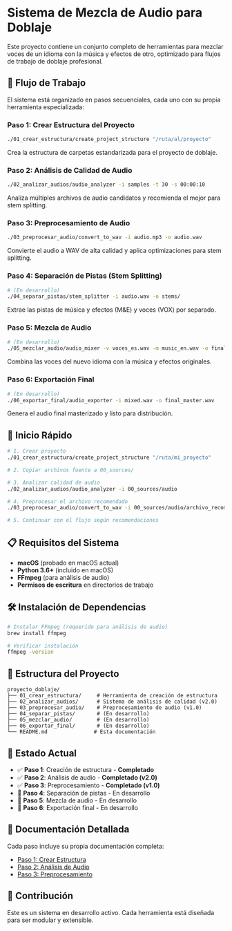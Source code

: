 # Sistema de Mezcla de Audio para Doblaje

Este proyecto contiene un conjunto completo de herramientas para mezclar voces de un idioma con la música y efectos de otro, optimizado para flujos de trabajo de doblaje profesional.

## 🎯 Flujo de Trabajo

El sistema está organizado en pasos secuenciales, cada uno con su propia herramienta especializada:

### **Paso 1: Crear Estructura del Proyecto**
```bash
./01_crear_estructura/create_project_structure "/ruta/al/proyecto"
```
Crea la estructura de carpetas estandarizada para el proyecto de doblaje.

### **Paso 2: Análisis de Calidad de Audio**
```bash
./02_analizar_audios/audio_analyzer -i samples -t 30 -s 00:00:10
```
Analiza múltiples archivos de audio candidatos y recomienda el mejor para stem splitting.

### **Paso 3: Preprocesamiento de Audio**
```bash
./03_preprocesar_audio/convert_to_wav -i audio.mp3 -o audio.wav
```
Convierte el audio a WAV de alta calidad y aplica optimizaciones para stem splitting.

### **Paso 4: Separación de Pistas (Stem Splitting)**
```bash
# (En desarrollo)
./04_separar_pistas/stem_splitter -i audio.wav -o stems/
```
Extrae las pistas de música y efectos (M&E) y voces (VOX) por separado.

### **Paso 5: Mezcla de Audio**
```bash
# (En desarrollo)
./05_mezclar_audio/audio_mixer -v voces_es.wav -m music_en.wav -o final.wav
```
Combina las voces del nuevo idioma con la música y efectos originales.

### **Paso 6: Exportación Final**
```bash
# (En desarrollo)
./06_exportar_final/audio_exporter -i mixed.wav -o final_master.wav
```
Genera el audio final masterizado y listo para distribución.

## 🚀 Inicio Rápido

```bash
# 1. Crear proyecto
./01_crear_estructura/create_project_structure "/ruta/mi_proyecto"

# 2. Copiar archivos fuente a 00_sources/

# 3. Analizar calidad de audio
./02_analizar_audios/audio_analyzer -i 00_sources/audio

# 4. Preprocesar el archivo recomendado
./03_preprocesar_audio/convert_to_wav -i 00_sources/audio/archivo_recomendado.mp3 -o 01_preproc/audio.wav

# 5. Continuar con el flujo según recomendaciones
```

## 📋 Requisitos del Sistema

- **macOS** (probado en macOS actual)
- **Python 3.6+** (incluido en macOS)
- **FFmpeg** (para análisis de audio)
- **Permisos de escritura** en directorios de trabajo

## 🛠️ Instalación de Dependencias

```bash
# Instalar FFmpeg (requerido para análisis de audio)
brew install ffmpeg

# Verificar instalación
ffmpeg -version
```

## 📁 Estructura del Proyecto

```
proyecto_doblaje/
├── 01_crear_estructura/     # Herramienta de creación de estructura
├── 02_analizar_audios/      # Sistema de análisis de calidad (v2.0)
├── 03_preprocesar_audio/    # Preprocesamiento de audio (v1.0)
├── 04_separar_pistas/       # (En desarrollo)
├── 05_mezclar_audio/        # (En desarrollo)
├── 06_exportar_final/       # (En desarrollo)
└── README.md               # Esta documentación
```

## 🎵 Estado Actual

- ✅ **Paso 1**: Creación de estructura - **Completado**
- ✅ **Paso 2**: Análisis de audio - **Completado (v2.0)**
- ✅ **Paso 3**: Preprocesamiento - **Completado (v1.0)**
- 🚧 **Paso 4**: Separación de pistas - En desarrollo
- 🚧 **Paso 5**: Mezcla de audio - En desarrollo
- 🚧 **Paso 6**: Exportación final - En desarrollo

## 📖 Documentación Detallada

Cada paso incluye su propia documentación completa:

- [Paso 1: Crear Estructura](01_crear_estructura/README.md)
- [Paso 2: Análisis de Audio](02_analizar_audios/README.md)
- [Paso 3: Preprocesamiento](03_preprocesar_audio/README.md)

## 🤝 Contribución

Este es un sistema en desarrollo activo. Cada herramienta está diseñada para ser modular y extensible.

